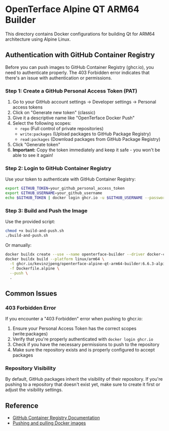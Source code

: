 # OpenTerface Alpine QT ARM64 Builder

This directory contains Docker configurations for building Qt for ARM64 architecture using Alpine Linux.

## Authentication with GitHub Container Registry

Before you can push images to GitHub Container Registry (ghcr.io), you need to authenticate properly. The 403 Forbidden error indicates that there's an issue with authentication or permissions.

### Step 1: Create a GitHub Personal Access Token (PAT)

1. Go to your GitHub account settings → Developer settings → Personal access tokens
2. Click on "Generate new token" (classic)
3. Give it a descriptive name like "OpenTerface Docker Push"
4. Select the following scopes:
   - `repo` (Full control of private repositories)
   - `write:packages` (Upload packages to GitHub Package Registry)
   - `read:packages` (Download packages from GitHub Package Registry)
5. Click "Generate token"
6. **Important:** Copy the token immediately and keep it safe - you won't be able to see it again!

### Step 2: Login to GitHub Container Registry

Use your token to authenticate with GitHub Container Registry:

```bash
export GITHUB_TOKEN=your_github_personal_access_token
export GITHUB_USERNAME=your_github_username
echo $GITHUB_TOKEN | docker login ghcr.io -u $GITHUB_USERNAME --password-stdin
```

### Step 3: Build and Push the Image

Use the provided script:

```bash
chmod +x build-and-push.sh
./build-and-push.sh
```

Or manually:

```bash
docker buildx create --use --name openterface-builder --driver docker-container
docker buildx build --platform linux/arm64 \
  -t ghcr.io/kevinzjpeng/openterface-alpine-qt-arm64-builder:6.6.3-alpine \
  -f Dockerfile.alpine \
  --push \
  .
```

## Common Issues

### 403 Forbidden Error

If you encounter a "403 Forbidden" error when pushing to ghcr.io:

1. Ensure your Personal Access Token has the correct scopes (write:packages)
2. Verify that you're properly authenticated with `docker login ghcr.io`
3. Check if you have the necessary permissions to push to the repository
4. Make sure the repository exists and is properly configured to accept packages

### Repository Visibility

By default, GitHub packages inherit the visibility of their repository. If you're pushing to a repository that doesn't exist yet, make sure to create it first or adjust the visibility settings.

## Reference

- [GitHub Container Registry Documentation](https://docs.github.com/en/packages/working-with-a-github-packages-registry/working-with-the-container-registry)
- [Pushing and pulling Docker images](https://docs.github.com/en/packages/working-with-a-github-packages-registry/working-with-the-container-registry#pushing-container-images)
